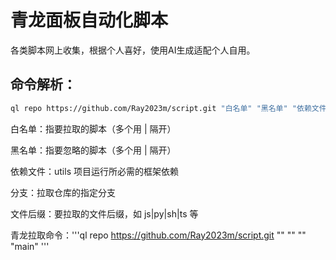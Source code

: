 # 青龙面板自动化脚本

各类脚本网上收集，根据个人喜好，使用AI生成适配个人自用。

## 命令解析：
```bash
ql repo https://github.com/Ray2023m/script.git "白名单" "黑名单" "依赖文件" "分支" "文件后缀"
```

白名单：指要拉取的脚本（多个用 | 隔开）

黑名单：指要忽略的脚本（多个用 | 隔开）

依赖文件：utils 项目运行所必需的框架依赖

分支：拉取仓库的指定分支

文件后缀：要拉取的文件后缀，如 js|py|sh|ts 等

青龙拉取命令：'''ql repo https://github.com/Ray2023m/script.git "" "" "" "main" '''
